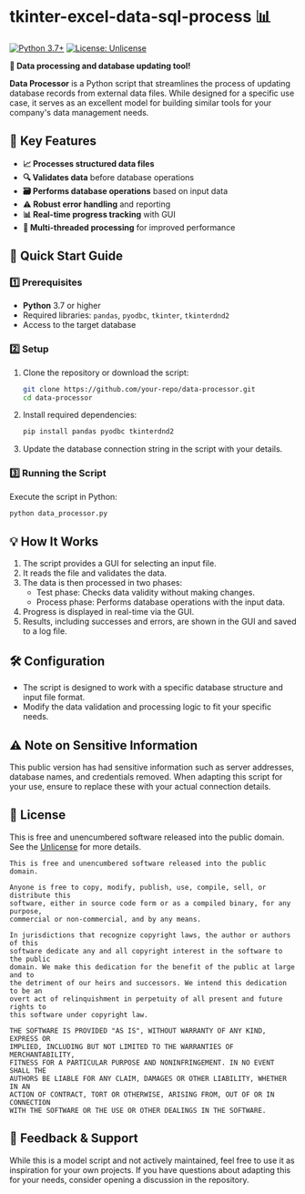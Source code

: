 # tkinter-excel-data-sql-process 📊

[![Python 3.7+](https://img.shields.io/badge/Python-3.7+-blue.svg)](https://www.python.org/downloads/)
[![License: Unlicense](https://img.shields.io/badge/License-Unlicense-green.svg)](https://unlicense.org/)

**🚀 Data processing and database updating tool!**

**Data Processor** is a Python script that streamlines the process of updating database records from external data files. While designed for a specific use case, it serves as an excellent model for building similar tools for your company's data management needs.

## 🎯 Key Features

- **📈 Processes structured data files**
- **🔍 Validates data** before database operations
- **🗃️ Performs database operations** based on input data
- **⚠️ Robust error handling** and reporting
- **📊 Real-time progress tracking** with GUI
- **🧵 Multi-threaded processing** for improved performance

## 🚀 Quick Start Guide

### 1️⃣ Prerequisites

- **Python** 3.7 or higher
- Required libraries: `pandas`, `pyodbc`, `tkinter`, `tkinterdnd2`
- Access to the target database

### 2️⃣ Setup

1. Clone the repository or download the script:
   ```bash
   git clone https://github.com/your-repo/data-processor.git
   cd data-processor
   ```

2. Install required dependencies:
   ```bash
   pip install pandas pyodbc tkinterdnd2
   ```

3. Update the database connection string in the script with your details.

### 3️⃣ Running the Script

Execute the script in Python:

```bash
python data_processor.py
```

## 💡 How It Works

1. The script provides a GUI for selecting an input file.
2. It reads the file and validates the data.
3. The data is then processed in two phases:
   - Test phase: Checks data validity without making changes.
   - Process phase: Performs database operations with the input data.
4. Progress is displayed in real-time via the GUI.
5. Results, including successes and errors, are shown in the GUI and saved to a log file.

## 🛠️ Configuration

- The script is designed to work with a specific database structure and input file format.
- Modify the data validation and processing logic to fit your specific needs.

## ⚠️ Note on Sensitive Information

This public version has had sensitive information such as server addresses, database names, and credentials removed. When adapting this script for your use, ensure to replace these with your actual connection details.

## 📄 License

This is free and unencumbered software released into the public domain. See the [Unlicense](https://unlicense.org/) for more details.

```
This is free and unencumbered software released into the public domain.

Anyone is free to copy, modify, publish, use, compile, sell, or distribute this 
software, either in source code form or as a compiled binary, for any purpose, 
commercial or non-commercial, and by any means.

In jurisdictions that recognize copyright laws, the author or authors of this 
software dedicate any and all copyright interest in the software to the public 
domain. We make this dedication for the benefit of the public at large and to 
the detriment of our heirs and successors. We intend this dedication to be an 
overt act of relinquishment in perpetuity of all present and future rights to 
this software under copyright law.

THE SOFTWARE IS PROVIDED "AS IS", WITHOUT WARRANTY OF ANY KIND, EXPRESS OR 
IMPLIED, INCLUDING BUT NOT LIMITED TO THE WARRANTIES OF MERCHANTABILITY, 
FITNESS FOR A PARTICULAR PURPOSE AND NONINFRINGEMENT. IN NO EVENT SHALL THE 
AUTHORS BE LIABLE FOR ANY CLAIM, DAMAGES OR OTHER LIABILITY, WHETHER IN AN 
ACTION OF CONTRACT, TORT OR OTHERWISE, ARISING FROM, OUT OF OR IN CONNECTION 
WITH THE SOFTWARE OR THE USE OR OTHER DEALINGS IN THE SOFTWARE.
```

## 📢 Feedback & Support

While this is a model script and not actively maintained, feel free to use it as inspiration for your own projects. If you have questions about adapting this for your needs, consider opening a discussion in the repository.
